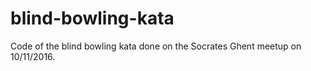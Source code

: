 # blind-bowling-kata

Code of the blind bowling kata done on the Socrates Ghent meetup on 10/11/2016.
